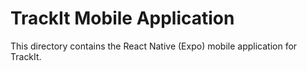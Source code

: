 # TrackIt Mobile Application

This directory contains the React Native (Expo) mobile application for TrackIt.
